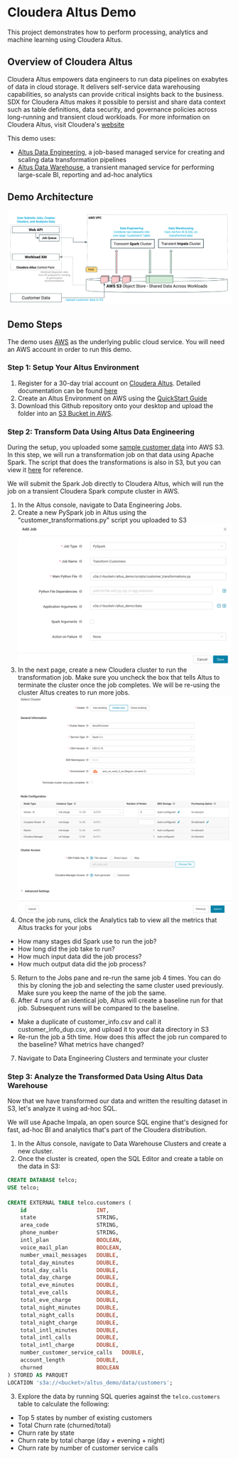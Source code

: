 # Cloudera Altus Demo

This project demonstrates how to perform processing, analytics and machine learning
using Cloudera Altus. 

## Overview of Cloudera Altus
Cloudera Altus empowers data engineers to run data pipelines on exabytes of data in 
cloud storage. It delivers self-service data warehousing capabilities, so analysts 
can provide critical insights back to the business. SDX for Cloudera Altus makes 
it possible to persist and share data context such as table definitions, data security, 
and governance policies across long-running and transient cloud workloads. For more 
information on Cloudera Altus, visit Cloudera's [website](https://www.cloudera.com/products/altus.html)

This demo uses:
* [Altus Data Engineering](https://www.cloudera.com/products/altus/altus-data-engineering.html), a job-based managed service for creating and scaling data transformation pipelines
* [Altus Data Warehouse](https://www.cloudera.com/products/altus/altus-data-warehouse.html), a transient managed service for performing large-scale BI, reporting and ad-hoc analytics

## Demo Architecture
![alt text](img/architecture.png "Demo Architecture")

## Demo Steps
The demo uses [AWS](aws.amazon.com) as the underlying public cloud service. You 
will need an AWS account in order to run this demo. 

### Step 1: Setup Your Altus Environment
1. Register for a 30-day trial account on [Cloudera Altus](altus.cloudera.com). Detailed documentation can be found [here](https://www.cloudera.com/documentation/altus/topics/alt_gettingstarted.html#trial_get_started)
2. Create an Altus Environment on AWS using the [QuickStart Guide](https://www.cloudera.com/documentation/altus/topics/alt_env_setup_aws.html#env_wizard)
3. Download this Github repository onto your desktop and upload the folder into an [S3 Bucket in AWS](https://docs.aws.amazon.com/AmazonS3/latest/user-guide/upload-objects.html). 

### Step 2: Transform Data Using Altus Data Engineering
During the setup, you uploaded some [sample customer data](https://github.com/tomatoTomahto/altus_demo/tree/master/data) into AWS S3. 
In this step, we will run a transformation job on that data using Apache Spark. The 
script that does the transformations is also in S3, but you can view it [here](https://github.com/tomatoTomahto/altus_demo/blob/master/scripts/customer_transformations.py) 
for reference. 

We will submit the Spark Job directly to Cloudera Altus, which will run the job on a 
transient Cloudera Spark compute cluster in AWS.

1. In the Altus console, navigate to Data Engineering Jobs.
2. Create a new PySpark job in Altus using the "customer_transformations.py" script you uploaded to S3
![alt text](img/create_job.png "Creating a Job")
3. In the next page, create a new Cloudera cluster to run the transformation job. Make sure you uncheck the box that tells Altus to terminate the cluster once the job completes. We will be re-using the cluster Altus creates to run more jobs.
![alt text](img/create_cluster.png "Creating a Cluster")
4. Once the job runs, click the Analytics tab to view all the metrics that Altus tracks for your jobs
  * How many stages did Spark use to run the job?
  * How long did the job take to run?
  * How much input data did the job process?
  * How much output data did the job process?
5. Return to the Jobs pane and re-run the same job 4 times. You can do this by cloning the job and selecting the same cluster used previously. Make sure you keep the name of the job the same. 
6. After 4 runs of an identical job, Altus will create a baseline run for that job. Subsequent runs will be compared to the baseline. 
  * Make a duplicate of customer_info.csv and call it customer_info_dup.csv, and upload it to your data directory in S3
  * Re-run the job a 5th time. How does this affect the job run compared to the baseline? What metrics have changed?
7. Navigate to Data Engineering Clusters and terminate your cluster

### Step 3: Analyze the Transformed Data Using Altus Data Warehouse
Now that we have transformed our data and written the resulting dataset in S3, let's analyze it using ad-hoc SQL. 

We will use Apache Impala, an open source SQL engine that's designed for fast, ad-hoc
BI and analytics that's part of the Cloudera distribution. 

1. In the Altus console, navigate to Data Warehouse Clusters and create a new cluster.
2. Once the cluster is created, open the SQL Editor and create a table on the data in S3:
``` sql
CREATE DATABASE telco;
USE telco;

CREATE EXTERNAL TABLE telco.customers (
    id                      INT,
    state                   STRING,
    area_code               STRING,
    phone_number            STRING,
    intl_plan               BOOLEAN,
    voice_mail_plan         BOOLEAN,
    number_vmail_messages   DOUBLE,
    total_day_minutes       DOUBLE,
    total_day_calls         DOUBLE,
    total_day_charge        DOUBLE,
    total_eve_minutes       DOUBLE,
    total_eve_calls         DOUBLE,
    total_eve_charge        DOUBLE,
    total_night_minutes     DOUBLE,
    total_night_calls       DOUBLE,
    total_night_charge      DOUBLE,
    total_intl_minutes      DOUBLE,
    total_intl_calls        DOUBLE,
    total_intl_charge       DOUBLE,
    number_customer_service_calls   DOUBLE,
    account_length          DOUBLE,
    churned                 BOOLEAN
) STORED AS PARQUET
LOCATION 's3a://<bucket>/altus_demo/data/customers';
```
3. Explore the data by running SQL queries against the ```telco.customers``` table to calculate the following:
  * Top 5 states by number of existing customers
  * Total Churn rate (churned/total)
  * Churn rate by state
  * Churn rate by total charge (day + evening + night)
  * Churn rate by number of customer service calls